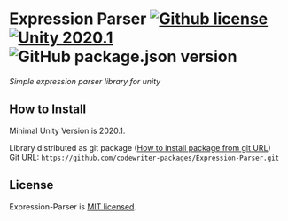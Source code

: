 # Expression Parser [![Github license](https://img.shields.io/github/license/codewriter-packages/Expression-Parser.svg?style=flat-square)](#) [![Unity 2020.1](https://img.shields.io/badge/Unity-2020.1+-2296F3.svg?style=flat-square)](#) ![GitHub package.json version](https://img.shields.io/github/package-json/v/codewriter-packages/Expression-Parser?style=flat-square)
_Simple expression parser library for unity_

## How to Install
Minimal Unity Version is 2020.1.

Library distributed as git package ([How to install package from git URL](https://docs.unity3d.com/Manual/upm-ui-giturl.html))
<br>Git URL: `https://github.com/codewriter-packages/Expression-Parser.git`

## License

Expression-Parser is [MIT licensed](./LICENSE.md).
